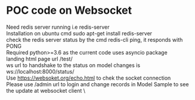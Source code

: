 # POC code on Websocket
Need redis server running i.e redis-server\
Installation on ubuntu cmd sudo apt-get install redis-server\
check the redis server status by the cmd redis-cli ping, it responds with PONG\
Required python>=3.6 as the current code uses asyncio package\
landing html page url /test/ \
ws url to handshake to the status on model changes is ws://localhost:8000/status/ \
Use https://websoket.org/echo.html to chek the socket connection \
Please use /admin url to login and change records in Model Sample to see the update at websocket client \ 


